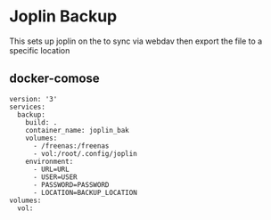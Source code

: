 # Joplin Backup

This sets up joplin on the to sync via webdav then export the file to a specific location
## docker-comose
```
version: '3'
services:
  backup:
    build: .
    container_name: joplin_bak
    volumes:
      - /freenas:/freenas
      - vol:/root/.config/joplin
    environment:
      - URL=URL
      - USER=USER
      - PASSWORD=PASSWORD
      - LOCATION=BACKUP_LOCATION
volumes:
  vol:
```
